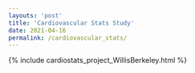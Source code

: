 ```yaml
---
layouts: 'post'
title: 'Cardiovascular Stats Study'
date: 2021-04-16
permalink: /cardiovascular_stats/
---
```


{% include cardiostats_project_WillisBerkeley.html %}
